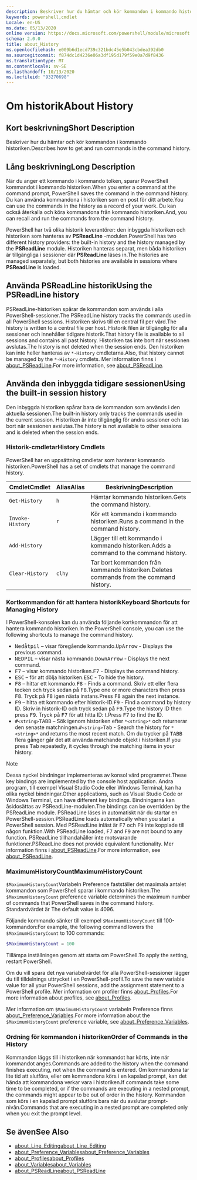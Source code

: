 ```yaml
---
description: Beskriver hur du hämtar och kör kommandon i kommando historiken.
keywords: powershell,cmdlet
Locale: en-US
ms.date: 05/13/2020
online version: https://docs.microsoft.com/powershell/module/microsoft.powershell.core/about/about_history?view=powershell-6&WT.mc_id=ps-gethelp
schema: 2.0.0
title: about_History
ms.openlocfilehash: e009b6d1ecd739c321bdc45e5b043cbdea392db0
ms.sourcegitcommit: f874dc1d4236e06a3df195d179f59e0a7d9f8436
ms.translationtype: MT
ms.contentlocale: sv-SE
ms.lasthandoff: 10/13/2020
ms.locfileid: "93270698"
---
```

# <a name="about-history"></a><span data-ttu-id="03d23-104">Om historik</span><span class="sxs-lookup"><span data-stu-id="03d23-104">About History</span></span>

## <a name="short-description"></a><span data-ttu-id="03d23-105">Kort beskrivning</span><span class="sxs-lookup"><span data-stu-id="03d23-105">Short Description</span></span>
<span data-ttu-id="03d23-106">Beskriver hur du hämtar och kör kommandon i kommando historiken.</span><span class="sxs-lookup"><span data-stu-id="03d23-106">Describes how to get and run commands in the command history.</span></span>

## <a name="long-description"></a><span data-ttu-id="03d23-107">Lång beskrivning</span><span class="sxs-lookup"><span data-stu-id="03d23-107">Long Description</span></span>

<span data-ttu-id="03d23-108">När du anger ett kommando i kommando tolken, sparar PowerShell kommandot i kommando historiken.</span><span class="sxs-lookup"><span data-stu-id="03d23-108">When you enter a command at the command prompt, PowerShell saves the command in the command history.</span></span> <span data-ttu-id="03d23-109">Du kan använda kommandona i historiken som en post för ditt arbete.</span><span class="sxs-lookup"><span data-stu-id="03d23-109">You can use the commands in the history as a record of your work.</span></span> <span data-ttu-id="03d23-110">Du kan också återkalla och köra kommandona från kommando historiken.</span><span class="sxs-lookup"><span data-stu-id="03d23-110">And, you can recall and run the commands from the command history.</span></span>

<span data-ttu-id="03d23-111">PowerShell har två olika historik leverantörer: den inbyggda historiken och historiken som hanteras av **PSReadLine** -modulen.</span><span class="sxs-lookup"><span data-stu-id="03d23-111">PowerShell has two different history providers: the built-in history and the history managed by the **PSReadLine** module.</span></span> <span data-ttu-id="03d23-112">Historiken hanteras separat, men båda historiken är tillgängliga i sessioner där **PSReadLine** läses in.</span><span class="sxs-lookup"><span data-stu-id="03d23-112">The histories are managed separately, but both histories are available in sessions where **PSReadLine** is loaded.</span></span>

## <a name="using-the-psreadline-history"></a><span data-ttu-id="03d23-113">Använda PSReadLine historik</span><span class="sxs-lookup"><span data-stu-id="03d23-113">Using the PSReadLine history</span></span>

<span data-ttu-id="03d23-114">PSReadLine-historiken spårar de kommandon som används i alla PowerShell-sessioner.</span><span class="sxs-lookup"><span data-stu-id="03d23-114">The PSReadLine history tracks the commands used in all PowerShell sessions.</span></span>
<span data-ttu-id="03d23-115">Historiken skrivs till en central fil per värd.</span><span class="sxs-lookup"><span data-stu-id="03d23-115">The history is written to a central file per host.</span></span> <span data-ttu-id="03d23-116">Historik filen är tillgänglig för alla sessioner och innehåller tidigare historik.</span><span class="sxs-lookup"><span data-stu-id="03d23-116">That history file is available to all sessions and contains all past history.</span></span> <span data-ttu-id="03d23-117">Historiken tas inte bort när sessionen avslutas.</span><span class="sxs-lookup"><span data-stu-id="03d23-117">The history is not deleted when the session ends.</span></span> <span data-ttu-id="03d23-118">Den historiken kan inte heller hanteras av `*-History` cmdletarna.</span><span class="sxs-lookup"><span data-stu-id="03d23-118">Also, that history cannot be managed by the `*-History` cmdlets.</span></span> <span data-ttu-id="03d23-119">Mer information finns i [about_PSReadLine](../../PSReadLine/About/about_PSReadLine.md).</span><span class="sxs-lookup"><span data-stu-id="03d23-119">For more information, see [about_PSReadLine](../../PSReadLine/About/about_PSReadLine.md).</span></span>

## <a name="using-the-built-in-session-history"></a><span data-ttu-id="03d23-120">Använda den inbyggda tidigare sessionen</span><span class="sxs-lookup"><span data-stu-id="03d23-120">Using the built-in session history</span></span>

<span data-ttu-id="03d23-121">Den inbyggda historiken spårar bara de kommandon som används i den aktuella sessionen.</span><span class="sxs-lookup"><span data-stu-id="03d23-121">The built-in history only tracks the commands used in the current session.</span></span> <span data-ttu-id="03d23-122">Historiken är inte tillgänglig för andra sessioner och tas bort när sessionen avslutas.</span><span class="sxs-lookup"><span data-stu-id="03d23-122">The history is not available to other sessions and is deleted when the session ends.</span></span>

### <a name="history-cmdlets"></a><span data-ttu-id="03d23-123">Historik-cmdletar</span><span class="sxs-lookup"><span data-stu-id="03d23-123">History Cmdlets</span></span>

<span data-ttu-id="03d23-124">PowerShell har en uppsättning cmdletar som hanterar kommando historiken.</span><span class="sxs-lookup"><span data-stu-id="03d23-124">PowerShell has a set of cmdlets that manage the command history.</span></span>

| <span data-ttu-id="03d23-125">Cmdlet</span><span class="sxs-lookup"><span data-stu-id="03d23-125">Cmdlet</span></span>           | <span data-ttu-id="03d23-126">Alias</span><span class="sxs-lookup"><span data-stu-id="03d23-126">Alias</span></span>  | <span data-ttu-id="03d23-127">Beskrivning</span><span class="sxs-lookup"><span data-stu-id="03d23-127">Description</span></span>                                |
| ---------------- | ------ | ------------------------------------------ |
| `Get-History`    | `h`    | <span data-ttu-id="03d23-128">Hämtar kommando historiken.</span><span class="sxs-lookup"><span data-stu-id="03d23-128">Gets the command history.</span></span>                  |
| `Invoke-History` | `r`    | <span data-ttu-id="03d23-129">Kör ett kommando i kommando historiken.</span><span class="sxs-lookup"><span data-stu-id="03d23-129">Runs a command in the command history.</span></span>     |
| `Add-History`    |        | <span data-ttu-id="03d23-130">Lägger till ett kommando i kommando historiken.</span><span class="sxs-lookup"><span data-stu-id="03d23-130">Adds a command to the command history.</span></span>     |
| `Clear-History`  | `clhy` | <span data-ttu-id="03d23-131">Tar bort kommandon från kommando historiken.</span><span class="sxs-lookup"><span data-stu-id="03d23-131">Deletes commands from the command history.</span></span> |

### <a name="keyboard-shortcuts-for-managing-history"></a><span data-ttu-id="03d23-132">Kortkommandon för att hantera historik</span><span class="sxs-lookup"><span data-stu-id="03d23-132">Keyboard Shortcuts for Managing History</span></span>

<span data-ttu-id="03d23-133">I PowerShell-konsolen kan du använda följande kortkommandon för att hantera kommando historiken.</span><span class="sxs-lookup"><span data-stu-id="03d23-133">In the PowerShell console, you can use the following shortcuts to manage the command history.</span></span>

- <span data-ttu-id="03d23-134"><kbd>Nedåtpil</kbd> – visar föregående kommando.</span><span class="sxs-lookup"><span data-stu-id="03d23-134"><kbd>UpArrow</kbd> - Displays the previous command.</span></span>
- <span data-ttu-id="03d23-135"><kbd>NEDPIL</kbd> – visar nästa kommando.</span><span class="sxs-lookup"><span data-stu-id="03d23-135"><kbd>DownArrow</kbd> - Displays the next command.</span></span>
- <span data-ttu-id="03d23-136"><kbd>F7</kbd> – visar kommando historiken.</span><span class="sxs-lookup"><span data-stu-id="03d23-136"><kbd>F7</kbd> - Displays the command history.</span></span>
- <span data-ttu-id="03d23-137"><kbd>ESC</kbd> – för att dölja historiken.</span><span class="sxs-lookup"><span data-stu-id="03d23-137"><kbd>ESC</kbd> - To hide the history.</span></span>
- <span data-ttu-id="03d23-138"><kbd>F8</kbd> – hittar ett kommando.</span><span class="sxs-lookup"><span data-stu-id="03d23-138"><kbd>F8</kbd> - Finds a command.</span></span> <span data-ttu-id="03d23-139">Skriv ett eller flera tecken och tryck sedan på <kbd>F8</kbd>.</span><span class="sxs-lookup"><span data-stu-id="03d23-139">Type one or more characters then press <kbd>F8</kbd>.</span></span> <span data-ttu-id="03d23-140">Tryck på <kbd>F8</kbd> igen nästa instans.</span><span class="sxs-lookup"><span data-stu-id="03d23-140">Press <kbd>F8</kbd> again the next instance.</span></span>
- <span data-ttu-id="03d23-141"><kbd>F9</kbd> – hitta ett kommando efter historik-ID.</span><span class="sxs-lookup"><span data-stu-id="03d23-141"><kbd>F9</kbd> - Find a command by history ID.</span></span> <span data-ttu-id="03d23-142">Skriv in historik-ID och tryck sedan på <kbd>F9</kbd>.</span><span class="sxs-lookup"><span data-stu-id="03d23-142">Type the history ID then press <kbd>F9</kbd>.</span></span> <span data-ttu-id="03d23-143">Tryck på <kbd>F7</kbd> för att hitta ID: t.</span><span class="sxs-lookup"><span data-stu-id="03d23-143">Press <kbd>F7</kbd> to find the ID.</span></span>
- <span data-ttu-id="03d23-144"><kbd>#</kbd>`<string>`</kbd><kbd>TABB</kbd> – Sök igenom historiken efter `*<string>*` och returnerar den senaste matchningen.</span><span class="sxs-lookup"><span data-stu-id="03d23-144"><kbd>#</kbd>`<string>`</kbd><kbd>Tab</kbd> - Search the history for `*<string>*` and returns the most recent match.</span></span> <span data-ttu-id="03d23-145">Om du trycker på <kbd>TABB</kbd> flera gånger går det att använda matchande objekt i historiken.</span><span class="sxs-lookup"><span data-stu-id="03d23-145">If you press <kbd>Tab</kbd> repeatedly, it cycles through the matching items in your history.</span></span>

> [!NOTE]
> <span data-ttu-id="03d23-146">Dessa nyckel bindningar implementeras av konsol värd programmet.</span><span class="sxs-lookup"><span data-stu-id="03d23-146">These key bindings are implemented by the console host application.</span></span> <span data-ttu-id="03d23-147">Andra program, till exempel Visual Studio Code eller Windows Terminal, kan ha olika nyckel bindningar.</span><span class="sxs-lookup"><span data-stu-id="03d23-147">Other applications, such as Visual Studio Code or Windows Terminal, can have different key bindings.</span></span> <span data-ttu-id="03d23-148">Bindningarna kan åsidosättas av PSReadLine-modulen.</span><span class="sxs-lookup"><span data-stu-id="03d23-148">The bindings can be overridden by the PSReadLine module.</span></span> <span data-ttu-id="03d23-149">PSReadLine läses in automatiskt när du startar en PowerShell-session.</span><span class="sxs-lookup"><span data-stu-id="03d23-149">PSReadLine loads automatically when you start a PowerShell session.</span></span>
> <span data-ttu-id="03d23-150">Med PSReadLine inläst är <kbd>F7</kbd> och <kbd>F9</kbd> inte kopplade till någon funktion.</span><span class="sxs-lookup"><span data-stu-id="03d23-150">With PSReadLine loaded, <kbd>F7</kbd> and <kbd>F9</kbd> are not bound to any function.</span></span> <span data-ttu-id="03d23-151">PSReadLine tillhandahåller inte motsvarande funktioner.</span><span class="sxs-lookup"><span data-stu-id="03d23-151">PSReadLine does not provide equivalent functionality.</span></span> <span data-ttu-id="03d23-152">Mer information finns i [about_PSReadLine](../../PSReadLine/About/about_PSReadLine.md).</span><span class="sxs-lookup"><span data-stu-id="03d23-152">For more information, see [about_PSReadLine](../../PSReadLine/About/about_PSReadLine.md).</span></span>

### <a name="maximumhistorycount"></a><span data-ttu-id="03d23-153">MaximumHistoryCount</span><span class="sxs-lookup"><span data-stu-id="03d23-153">MaximumHistoryCount</span></span>

<span data-ttu-id="03d23-154">`$MaximumHistoryCount`Variabeln Preference fastställer det maximala antalet kommandon som PowerShell sparar i kommando historiken.</span><span class="sxs-lookup"><span data-stu-id="03d23-154">The `$MaximumHistoryCount` preference variable determines the maximum number of commands that PowerShell saves in the command history.</span></span> <span data-ttu-id="03d23-155">Standardvärdet är </span><span class="sxs-lookup"><span data-stu-id="03d23-155">The default value is</span></span>
4096.

<span data-ttu-id="03d23-156">Följande kommando sänker till exempel `$MaximumHistoryCount` till 100-kommandon:</span><span class="sxs-lookup"><span data-stu-id="03d23-156">For example, the following command lowers the `$MaximumHistoryCount` to 100 commands:</span></span>

```powershell
$MaximumHistoryCount = 100
```

<span data-ttu-id="03d23-157">Tillämpa inställningen genom att starta om PowerShell.</span><span class="sxs-lookup"><span data-stu-id="03d23-157">To apply the setting, restart PowerShell.</span></span>

<span data-ttu-id="03d23-158">Om du vill spara det nya variabelvärdet för alla PowerShell-sessioner lägger du till tilldelnings uttrycket i en PowerShell-profil.</span><span class="sxs-lookup"><span data-stu-id="03d23-158">To save the new variable value for all your PowerShell sessions, add the assignment statement to a PowerShell profile.</span></span> <span data-ttu-id="03d23-159">Mer information om profiler finns [about_Profiles](about_Profiles.md).</span><span class="sxs-lookup"><span data-stu-id="03d23-159">For more information about profiles, see [about_Profiles](about_Profiles.md).</span></span>

<span data-ttu-id="03d23-160">Mer information om `$MaximumHistoryCount` variabeln Preference finns [about_Preference_Variables](about_Preference_Variables.md).</span><span class="sxs-lookup"><span data-stu-id="03d23-160">For more information about the `$MaximumHistoryCount` preference variable, see [about_Preference_Variables](about_Preference_Variables.md).</span></span>

### <a name="order-of-commands-in-the-history"></a><span data-ttu-id="03d23-161">Ordning för kommandon i historiken</span><span class="sxs-lookup"><span data-stu-id="03d23-161">Order of Commands in the History</span></span>

<span data-ttu-id="03d23-162">Kommandon läggs till i historiken när kommandot har körts, inte när kommandot anges.</span><span class="sxs-lookup"><span data-stu-id="03d23-162">Commands are added to the history when the command finishes executing, not when the command is entered.</span></span> <span data-ttu-id="03d23-163">Om kommandona tar lite tid att slutföra, eller om kommandona körs i en kapslad prompt, kan det hända att kommandona verkar vara i historiken.</span><span class="sxs-lookup"><span data-stu-id="03d23-163">If commands take some time to be completed, or if the commands are executing in a nested prompt, the commands might appear to be out of order in the history.</span></span> <span data-ttu-id="03d23-164">Kommandon som körs i en kapslad prompt slutförs bara när du avslutar prompt-nivån.</span><span class="sxs-lookup"><span data-stu-id="03d23-164">Commands that are executing in a nested prompt are completed only when you exit the prompt level.</span></span>

## <a name="see-also"></a><span data-ttu-id="03d23-165">Se även</span><span class="sxs-lookup"><span data-stu-id="03d23-165">See Also</span></span>

- [<span data-ttu-id="03d23-166">about_Line_Editing</span><span class="sxs-lookup"><span data-stu-id="03d23-166">about_Line_Editing</span></span>](about_Line_Editing.md)
- [<span data-ttu-id="03d23-167">about_Preference_Variables</span><span class="sxs-lookup"><span data-stu-id="03d23-167">about_Preference_Variables</span></span>](about_Preference_Variables.md)
- [<span data-ttu-id="03d23-168">about_Profiles</span><span class="sxs-lookup"><span data-stu-id="03d23-168">about_Profiles</span></span>](about_Profiles.md)
- [<span data-ttu-id="03d23-169">about_Variables</span><span class="sxs-lookup"><span data-stu-id="03d23-169">about_Variables</span></span>](about_Variables.md)
- [<span data-ttu-id="03d23-170">about_PSReadLine</span><span class="sxs-lookup"><span data-stu-id="03d23-170">about_PSReadLine</span></span>](../../PSReadLine/About/about_PSReadLine.md)

